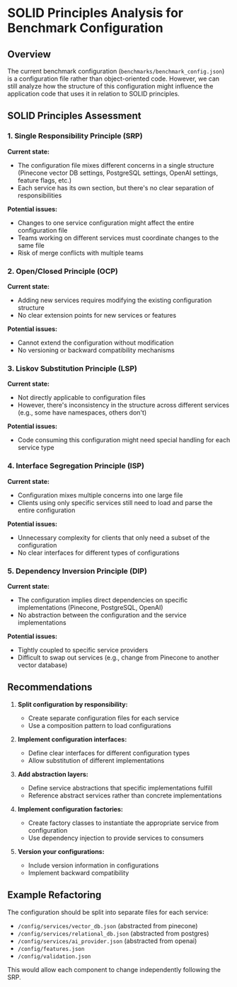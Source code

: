 # SOLID Principles Analysis for Benchmark Configuration

## Overview

The current benchmark configuration (`benchmarks/benchmark_config.json`) is a configuration file rather than object-oriented code. However, we can still analyze how the structure of this configuration might influence the application code that uses it in relation to SOLID principles.

## SOLID Principles Assessment

### 1. Single Responsibility Principle (SRP)

**Current state:** 
- The configuration file mixes different concerns in a single structure (Pinecone vector DB settings, PostgreSQL settings, OpenAI settings, feature flags, etc.)
- Each service has its own section, but there's no clear separation of responsibilities

**Potential issues:**
- Changes to one service configuration might affect the entire configuration file
- Teams working on different services must coordinate changes to the same file
- Risk of merge conflicts with multiple teams

### 2. Open/Closed Principle (OCP)

**Current state:**
- Adding new services requires modifying the existing configuration structure
- No clear extension points for new services or features

**Potential issues:**
- Cannot extend the configuration without modification
- No versioning or backward compatibility mechanisms

### 3. Liskov Substitution Principle (LSP)

**Current state:**
- Not directly applicable to configuration files
- However, there's inconsistency in the structure across different services (e.g., some have namespaces, others don't)

**Potential issues:**
- Code consuming this configuration might need special handling for each service type

### 4. Interface Segregation Principle (ISP)

**Current state:**
- Configuration mixes multiple concerns into one large file
- Clients using only specific services still need to load and parse the entire configuration

**Potential issues:**
- Unnecessary complexity for clients that only need a subset of the configuration
- No clear interfaces for different types of configurations

### 5. Dependency Inversion Principle (DIP)

**Current state:**
- The configuration implies direct dependencies on specific implementations (Pinecone, PostgreSQL, OpenAI)
- No abstraction between the configuration and the service implementations

**Potential issues:**
- Tightly coupled to specific service providers
- Difficult to swap out services (e.g., change from Pinecone to another vector database)

## Recommendations

1. **Split configuration by responsibility:**
   - Create separate configuration files for each service
   - Use a composition pattern to load configurations

2. **Implement configuration interfaces:**
   - Define clear interfaces for different configuration types
   - Allow substitution of different implementations

3. **Add abstraction layers:**
   - Define service abstractions that specific implementations fulfill
   - Reference abstract services rather than concrete implementations

4. **Implement configuration factories:**
   - Create factory classes to instantiate the appropriate service from configuration
   - Use dependency injection to provide services to consumers

5. **Version your configurations:**
   - Include version information in configurations
   - Implement backward compatibility

## Example Refactoring

The configuration should be split into separate files for each service:
- `/config/services/vector_db.json` (abstracted from pinecone)
- `/config/services/relational_db.json` (abstracted from postgres)
- `/config/services/ai_provider.json` (abstracted from openai)
- `/config/features.json`
- `/config/validation.json`

This would allow each component to change independently following the SRP.
